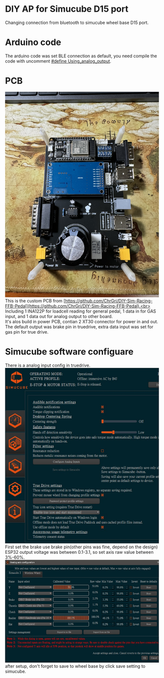 # DIY AP for Simucube D15 port
Changing connection from bluetooth to simucube wheel base D15 port.<br>
# Arduino code
The arduino code was set BLE connection as default, you need compile the code with uncomment [#define Using_analog_output](https://github.com/tcfshcrw/DIY-AP-For-Simucube-D15-Port/blob/5f9ee92e2915fc8c4bda61bb6a2c49aa94eec56f/Arduino/Esp32/Main/Main.ino#L3C6-L3C6).<br>
# PCB
<img src="image/PCB.jpg" width="600"><br>
This is the custom PCB from [https://github.com/ChrGri/DIY-Sim-Racing-FFB-Pedal](https://github.com/ChrGri/DIY-Sim-Racing-FFB-Pedal).<br>
Including 1 INA122P for loadcell reading for general pedal, 1 data in for GAS input, and 1 data out for analog output to other board.<br>
It's alos build in power PCB, contian 2 XT30 connector for power in and out.<br>
The default output was brake pin in truedrive, extra data input was set for gas pin for true drive.<br>
# Simucube software configuare
There is a analog input config in truedrive.<br>
![](image/SC-1.jpg)<br>
First set the brake use brake pin(other pins was fine, depend on the design)<br>
ESP32 output voltage was between 0.1-3.1, so set axis raw value between 3%-60%.<br>
![](image/SC-2.jpg)<br>
after setup, don't forget to save to wheel base by click save setting to simucube.<br>


